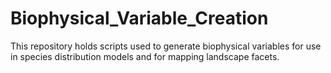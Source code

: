 Biophysical_Variable_Creation
=============================

This repository holds scripts used to generate biophysical variables for use in species distribution models and for mapping landscape facets.
